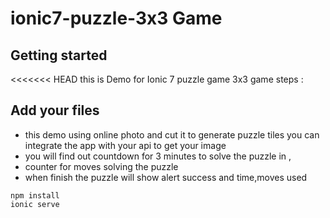 # ionic7-puzzle-3x3 Game



## Getting started

<<<<<<< HEAD
this is Demo for Ionic 7 puzzle game 3x3 game 
steps : 


## Add your files
 
- this demo using online photo and cut it to generate puzzle tiles
  you can integrate the app with your api to get your image
- you will find out countdown for 3 minutes to solve the puzzle in ,
- counter for moves solving the puzzle
- when finish the puzzle will show alert success and time,moves used
```
npm install
ionic serve
